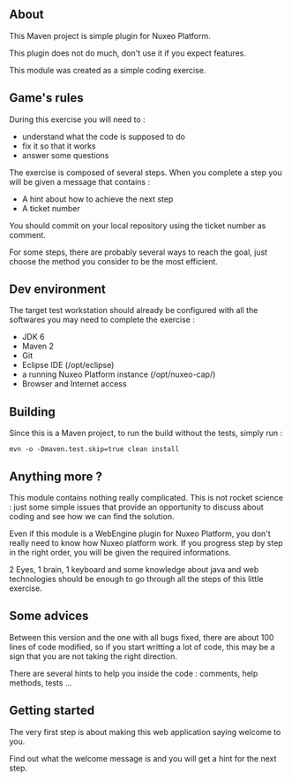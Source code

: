 
## About

This Maven project is simple plugin for Nuxeo Platform.

This plugin does not do much, don't use it if you expect features.

This module was created as a simple coding exercise.

## Game's rules

During this exercise you will need to :

 - understand what the code is supposed to do
 - fix it so that it works
 - answer some questions

The exercise is composed of several steps.
When you complete a step you will be given a message that contains :

 - A hint about how to achieve the next step
 - A ticket number

You should commit on your local repository using the ticket number as comment.

For some steps, there are probably several ways to reach the goal, just choose the method you consider to be the most efficient.


## Dev environment

The target test workstation should already be configured with all the softwares you may need to complete the exercise :

 * JDK 6
 * Maven 2
 * Git
 * Eclipse IDE (/opt/eclipse)
 * a running Nuxeo Platform instance (/opt/nuxeo-cap/)
 * Browser and Internet access

## Building

Since this is a Maven project, to run the build without the tests, simply run :

    mvn -o -Dmaven.test.skip=true clean install

## Anything more ?

This module contains nothing really complicated.
This is not rocket science : just some simple issues that provide an opportunity to discuss about coding and see how we can find the solution.

Even if this module is a WebEngine plugin for Nuxeo Platform, you don't really need to know how Nuxeo platform work.
If you progress step by step in the right order, you will be given the required informations.

2 Eyes, 1 brain, 1 keyboard and some knowledge about java and web technologies should be enough to go through all the steps of this little exercise.

## Some advices 

Between this version and the one with all bugs fixed, there are about 100 lines of code modified, so if you start writting a lot of code, this may be a sign that you are not taking the right direction.

There are several hints to help you inside the code : comments, help methods, tests ... 

## Getting started

The very first step is about making this web application saying welcome to you.

Find out what the welcome message is and you will get a hint for the next step.


